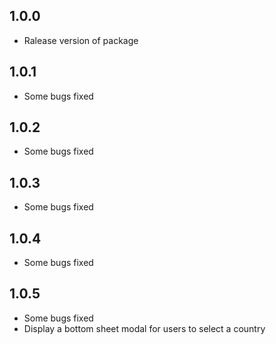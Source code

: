 ## 1.0.0

* Ralease version of package

## 1.0.1

* Some bugs fixed

## 1.0.2

* Some bugs fixed

## 1.0.3

* Some bugs fixed

## 1.0.4

* Some bugs fixed

## 1.0.5

* Some bugs fixed
* Display a bottom sheet modal for users to select a country
